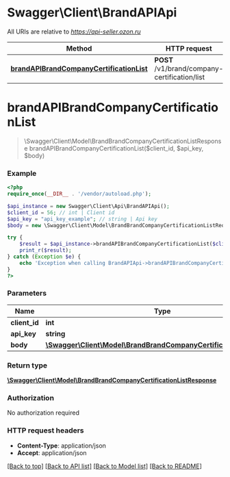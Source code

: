 # Swagger\Client\BrandAPIApi

All URIs are relative to *https://api-seller.ozon.ru*

Method | HTTP request | Description
------------- | ------------- | -------------
[**brandAPIBrandCompanyCertificationList**](BrandAPIApi.md#brandAPIBrandCompanyCertificationList) | **POST** /v1/brand/company-certification/list | 


# **brandAPIBrandCompanyCertificationList**
> \Swagger\Client\Model\BrandBrandCompanyCertificationListResponse brandAPIBrandCompanyCertificationList($client_id, $api_key, $body)



### Example
```php
<?php
require_once(__DIR__ . '/vendor/autoload.php');

$api_instance = new Swagger\Client\Api\BrandAPIApi();
$client_id = 56; // int | Client id
$api_key = "api_key_example"; // string | Api key
$body = new \Swagger\Client\Model\BrandBrandCompanyCertificationListRequest(); // \Swagger\Client\Model\BrandBrandCompanyCertificationListRequest | 

try {
    $result = $api_instance->brandAPIBrandCompanyCertificationList($client_id, $api_key, $body);
    print_r($result);
} catch (Exception $e) {
    echo 'Exception when calling BrandAPIApi->brandAPIBrandCompanyCertificationList: ', $e->getMessage(), PHP_EOL;
}
?>
```

### Parameters

Name | Type | Description  | Notes
------------- | ------------- | ------------- | -------------
 **client_id** | **int**| Client id |
 **api_key** | **string**| Api key |
 **body** | [**\Swagger\Client\Model\BrandBrandCompanyCertificationListRequest**](../Model/\Swagger\Client\Model\BrandBrandCompanyCertificationListRequest.md)|  |

### Return type

[**\Swagger\Client\Model\BrandBrandCompanyCertificationListResponse**](../Model/BrandBrandCompanyCertificationListResponse.md)

### Authorization

No authorization required

### HTTP request headers

 - **Content-Type**: application/json
 - **Accept**: application/json

[[Back to top]](#) [[Back to API list]](../../README.md#documentation-for-api-endpoints) [[Back to Model list]](../../README.md#documentation-for-models) [[Back to README]](../../README.md)

